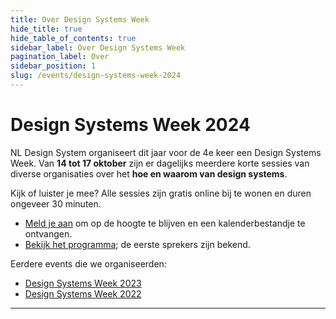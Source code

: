 ```yaml
---
title: Over Design Systems Week
hide_title: true
hide_table_of_contents: true
sidebar_label: Over Design Systems Week
pagination_label: Over
sidebar_position: 1
slug: /events/design-systems-week-2024
---
```


# Design Systems Week 2024

NL Design System organiseert dit jaar voor de 4e keer een Design Systems Week. Van **14 tot 17 oktober** zijn er dagelijks meerdere korte sessies van diverse organisaties over het **hoe en waarom van design systems**.

Kijk of luister je mee? Alle sessies zijn gratis online bij te wonen en duren ongeveer 30 minuten.

- [Meld je aan](/events/design-systems-week/aanmelden) om op de hoogte te blijven en een kalenderbestandje te ontvangen.
- [Bekijk het programma](/events/design-systems-week-2024/programma); de eerste sprekers zijn bekend.

Eerdere events die we organiseerden:

- [Design Systems Week 2023](/events/design-systems-week-2023)
- [Design Systems Week 2022](/events/design-systems-week-2022)

---
